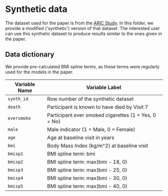 # Synthetic data

The dataset used for the paper is from the [ARIC Study](https://sites.cscc.unc.edu/aric/). In this folder, we provide a modified ('synthetic') version of that dataset. The interested user can use this synthetic dataset to produce results similar to the ones given in the paper.

## Data dictionary

We provide pre-calculated BMI spline terms, as these terms were regularly used for the models in the paper.

| Variable Name | Variable Label                               |
| ------------- | -------------------------------------------- |
| `synth_id`      | Row number of the synthetic dataset          |
| `death`         | Participant is known to have died by Visit 7 |
| `eversmoke`     | Participant ever smoked cigarettes (1 = Yes, 0 = No) |
| `male` | Male indicator (1 = Male, 0 = Female) |
| `age` | Age at baseline visit in years | 
| `bmi`           | Body Mass Index (kg/m^2) at baseline visit  |
| `bmisp1` | BMI spline term: bmi | 
| `bmisp2` | BMI spline term: max(bmi - 18, 0) | 
| `bmisp3` | BMI spline term: max(bmi - 25, 0)| 
| `bmisp4` | BMI spline term:  max(bmi - 30, 0) | 
| `bmisp5` | BMI spline term:  max(bmi - 40, 0) | 
